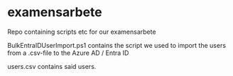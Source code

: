 # examensarbete
Repo containing scripts etc for our examensarbete

BulkEntraIDUserImport.ps1 contains the script we used to import the users from a .csv-file to the Azure AD / Entra ID

users.csv contains said users.

